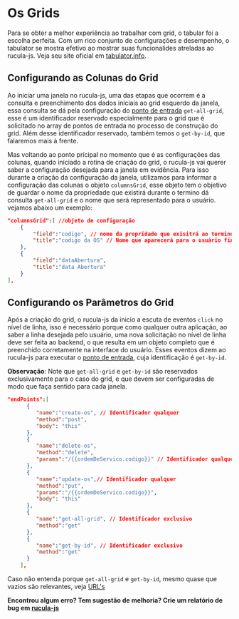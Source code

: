 # Os Grids

Para se obter a melhor experiência ao trabalhar com grid, o tabular foi a escolha perfeita. Com um rico conjunto de configurações e desempenho, o tabulator se mostra  efetivo ao mostrar suas funcionalides atreladas ao rucula-js. Veja seu site oficial em [tabulator.info](http://tabulator.info/).

## Configurando as Colunas do Grid  

Ao iniciar uma janela no  rucula-js, uma  das etapas que ocorrem é a consulta e preenchimento dos dados iniciais ao grid esquerdo da janela, essa consulta se dá pela configuração do [ponto de entrada](endPoints.md) `get-all-grid`, esse é um identificador reservado especialmente para o grid que é solicitado no array de pontos de entrada no processo de construção do grid. Além  desse identificador reservado, também temos o `get-by-id`, que falaremos mais à frente.

Mas voltando ao ponto prícipal no momento que é as configurações das colunas, quando iniciado a rotina de criação do grid, o rucula-js vai querer saber a configuração desejada para a janela em evidência. Para isso durante a criação da configuração da janela, utilizamos para informar a configuração das colunas o objeto `columnsGrid`, esse objeto tem o objetivo de guardar o nome da propriedade que existirá durante o termino dá consulta `get-all-grid` e o nome que será representado para o usuário. vejamos abaixo um exemplo:

```json
"columnsGrid":[ //objeto de configuração
    {
        "field":"codigo", // nome da propridade que exisitrá ao termino da consulta
        "title":"codigo da OS" // Nome que aparecerá para o usuário final
    },
    {
        "field":"dataAbertura",
        "title":"data Abertura"
    }
],
```

## Configurando os Parâmetros do Grid

Após a criação do grid, o rucula-js da inicio a escuta de eventos `click` no nível de linha, isso é necessário porque como qualquer outra aplicação, ao saber a linha desejada pelo usuário, uma nova solicitação no nível de linha deve ser feita ao backend, o que resulta em um objeto completo que é preenchido corretamente na interface do usuário. Esses eventos dizem ao rucula-js para executar o [ponto de entrada](endPoints.md), cuja identificação é `get-by-id`.


**Observação**: Note que  `get-all-grid` e `get-by-id` são reservados exclusivamente para o caso do grid, e que devem ser configuradas de modo que faça sentido para cada janela.

```json
"endPoints":[
      {
         "name":"create-os", // Identificador qualquer
         "method":"post",
         "body": "this"
      },
      {
         "name":"delete-os",
         "method":"delete",
         "params":"/{{ordemDeServico.codigo}}" // Identificador qualquer
      },
      {
         "name":"update-os",// Identificador qualquer
         "method":"put",
         "params":"/{{ordemDeServico.codigo}}",
         "body": "this"
      },
      {
         "name":"get-all-grid", // Identificador exclusivo
         "method":"get"
      },
      {
         "name":"get-by-id", // Identificador exclusivo
         "method":"get"
      }
    ],
```

Caso não entenda porque `get-all-grid` e `get-by-id`, mesmo quase que vazios são relevantes, veja [URL's](url.md)


**Encontrou algum erro? Tem sugestão de melhoria? Crie um relatório de bug em [rucula-js](https://github.com/rucula-js/rucula-js/issues)**